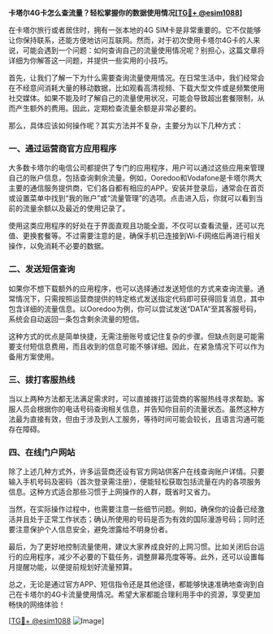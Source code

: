 **卡塔尔4G卡怎么查流量？轻松掌握你的数据使用情况[[TG💪+ @esim1088](https://t.me/s/esim1088)]**

在卡塔尔旅行或者居住时，拥有一张本地的4G SIM卡是非常重要的。它不仅能够让你保持联系，还能方便地访问互联网。然而，对于初次使用卡塔尔4G卡的人来说，可能会遇到一个问题：如何查询自己的流量使用情况呢？别担心，这篇文章将详细为你解答这一问题，并提供一些实用的小技巧。

首先，让我们了解一下为什么需要查询流量使用情况。在日常生活中，我们经常会在不经意间消耗大量的移动数据，比如观看高清视频、下载大型文件或是频繁使用社交媒体。如果不能及时了解自己的流量使用状况，可能会导致超出套餐限制，从而产生额外的费用。因此，定期检查流量余额是非常必要的。

那么，具体应该如何操作呢？其实方法并不复杂，主要分为以下几种方式：

### 一、通过运营商官方应用程序

大多数卡塔尔的电信公司都提供了专门的应用程序，用户可以通过这些应用来管理自己的账户信息，包括查询剩余流量。例如，Ooredoo和Vodafone是卡塔尔两大主要的通信服务提供商，它们各自都有相应的APP。安装并登录后，通常会在首页或设置菜单中找到“我的账户”或“流量管理”的选项。点击进入后，你就可以看到当前的流量余额以及最近的使用记录了。

使用这类应用程序的好处在于界面直观且功能全面，不仅可以查看流量，还可以充值、更换套餐等。不过需要注意的是，确保手机已连接到Wi-Fi网络后再进行相关操作，以免消耗不必要的数据。

### 二、发送短信查询

如果你不想下载额外的应用程序，也可以选择通过发送短信的方式来查询流量。通常情况下，只需按照运营商提供的特定格式发送指定代码即可获得回复消息，其中包含详细的流量信息。以Ooredoo为例，你可以尝试发送“DATA”至其客服号码，系统会自动返回一条包含剩余流量的短信。

这种方式的优点是简单快捷，无需注册账号或记住复杂的步骤。但缺点则是可能需要支付短信息费用，而且收到的信息可能不够详细。因此，在紧急情况下可以作为备用方案使用。

### 三、拨打客服热线

当以上两种方法都无法满足需求时，可以直接拨打运营商的客服热线寻求帮助。客服人员会根据你的电话号码查询相关信息，并告知你目前的流量状态。虽然这种方法最为直接有效，但由于涉及到人工服务，等待时间可能会较长，且语言沟通可能存在障碍。

### 四、在线门户网站

除了上述几种方式外，许多运营商还设有官方网站供客户在线查询账户详情。只要输入手机号码及密码（首次登录需注册），便能轻松获取包括流量在内的各项服务信息。这种方式适合那些习惯于上网操作的人群，既省时又省力。

当然，在实际操作过程中，也需要注意一些细节问题。例如，确保你的设备已经激活并且处于正常工作状态；确认所使用的号码是否为有效的国际漫游号码；同时还要注意保护个人信息安全，避免泄露给不明身份者。

最后，为了更好地控制流量使用，建议大家养成良好的上网习惯。比如关闭后台运行的应用程序，减少不必要的下载任务，调整屏幕亮度等等。此外，还可以设置每月提醒功能，以便提前规划好流量预算。

总之，无论是通过官方APP、短信指令还是其他途径，都能够快速准确地查询到自己在卡塔尔的4G卡流量使用情况。希望大家都能合理利用手中的资源，享受更加畅快的网络体验！

[[TG💪+ @esim1088](https://t.me/s/esim1088) ![Image](https://i.postimg.cc/4NQfJmqS/Snipaste-2025-05-13-00-14-12.png)]